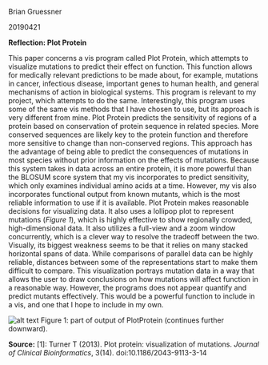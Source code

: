 Brian Gruessner

20190421

**Reflection: Plot Protein**

This paper concerns a vis program called Plot Protein, which attempts to visualize mutations to predict their effect on function. This function allows for medically relevant predictions to be made about, for example, mutations in cancer, infectious disease, important genes to human health, and general mechanisms of action in biological systems. This program is relevant to my project, which attempts to do the same. Interestingly, this program uses some of the same vis methods that I have chosen to use, but its approach is very different from mine.
Plot Protein predicts the sensitivity of regions of a protein based on conservation of protein sequence in related species.  More conserved sequences are likely key to the protein function and therefore more sensitive to change than non-conserved regions.  This approach has the advantage of being able to predict the consequences of mutations in most species without prior information on the effects of mutations.  Because this system takes in data across an entire protein, it is more powerful than the BLOSUM score system that my vis incorporates to predict sensitivity, which only examines individual amino acids at a time. However, my vis also incorporates functional output from known mutants, which is the most reliable information to use if it is available. 
Plot Protein makes reasonable decisions for visualizing data.  It also uses a lollipop plot to represent mutations (*Figure 1*), which is highly effective to show regionally crowded, high-dimensional data. It also utilizes a full-view and a zoom window concurrently, which is a clever way to resolve the tradeoff between the two. Visually, its biggest weakness seems to be that it relies on many stacked horizontal spans of data.  While comparisons of parallel data can be highly reliable, distances between some of the representations start to make them difficult to compare.
This visualization portrays mutation data in a way that allows the user to draw conclusions on how mutations will affect function in a reasonable way.  However, the programs does not appear quantify and predict mutants effectively.  This would be a powerful function to include in a vis, and one that I hope to include in my own.
 

![alt text](https://github.com/bmgruessner/Reflection-20190421/blob/master/R20190421F1.png, "Figure 1")
Figure 1: part of output of PlotProtein (continues further downward).


**Source:**
[1]: Turner T (2013). Plot protein: visualization of mutations. *Journal of Clinical Bioinformatics*, 3(14). doi:10.1186/2043-9113-3-14
